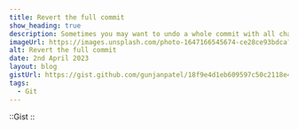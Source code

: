 ```yaml
---
title: Revert the full commit
show_heading: true
description: Sometimes you may want to undo a whole commit with all changes. Instead of going through all the changes manually, you can simply tell git to revert a commit, which does not even have to be the last one. Reverting a commit means to create a new commit that undoes all changes that were made in the bad commit. Just like above, the bad commit remains there, but it no longer affects the the current master and any future commits on top of it.
imageUrl: https://images.unsplash.com/photo-1647166545674-ce28ce93bdca?ixlib=rb-4.0.3&ixid=MnwxMjA3fDB8MHxwaG90by1wYWdlfHx8fGVufDB8fHx8&auto=format&fit=crop&w=250&q=80
alt: Revert the full commit
date: 2nd April 2023 
layout: blog
gistUrl: https://gist.github.com/gunjanpatel/18f9e4d1eb609597c50c2118e416e6a6.js
tags:
  - Git
---
```

::Gist
::
